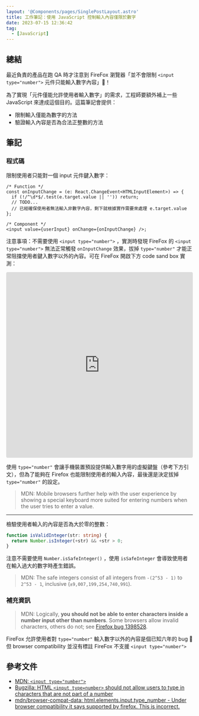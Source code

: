 ```yaml
---
layout: '@Components/pages/SinglePostLayout.astro'
title: 工作筆記：使用 JavaScript 控制輸入內容僅限於數字
date: 2023-07-15 12:36:42
tag:
  - [JavaScript]
---
```


## 總結

最近負責的產品在跑 QA 時才注意到 FireFox 瀏覽器「並不會限制 `<input type="number">` 元件只能輸入數字內容」🤯！

為了實現「元件僅能允許使用者輸入數字」的需求，工程師要額外補上一些 JavaScript 來達成這個目的。這篇筆記會提供：

- 限制輸入僅能為數字的方法
- 驗證輸入內容是否為合法正整數的方法

## 筆記

### 程式碼

限制使用者只能對一個 input 元件鍵入數字：

```tsx
/* Function */
const onInputChange = (e: React.ChangeEvent<HTMLInputElement>) => {
  if (!/^\d*$/.test(e.target.value || '')) return;
  // TODO...
  // 已經確保使用者無法輸入非數字內容，剩下就根據實作需要來處理 e.target.value
};

/* Component */
<input value={userInput} onChange={onInputChange} />;
```

注意事項：不需要使用 `<input type="number">` ，實測時發現 FireFox 的 `<input type="number">` 無法正常觸發 `onInputChange` 效果，拔掉 `type="number"` 才能正常阻擋使用者鍵入數字以外的內容。可在 FireFox 開啟下方 code sand box 實測：

<iframe src="https://codesandbox.io/embed/input-type-number-onchange-limitation-not-working-in-firefox-m6dl25?fontsize=14&hidenavigation=1&theme=dark"
     style="width:100%; height:500px; border:0; border-radius: 4px; overflow:hidden;"
     title="Input type=&quot;number&quot; onChange limitation not working in FireFox"
     allow="accelerometer; ambient-light-sensor; camera; encrypted-media; geolocation; gyroscope; hid; microphone; midi; payment; usb; vr; xr-spatial-tracking"
     sandbox="allow-forms allow-modals allow-popups allow-presentation allow-same-origin allow-scripts"
   ></iframe>

使用 `type="number"` 會讓手機裝置預設提供輸入數字用的虛擬鍵盤（參考下方引文），但為了能夠在 Firefox 也能限制使用者的輸入內容，最後還是決定拔掉 `type="number"` 的設定。

> MDN: Mobile browsers further help with the user experience by showing a special keyboard more suited for entering numbers when the user tries to enter a value.

---

檢驗使用者輸入的內容是否為大於零的整數：

```ts
function isValidInteger(str: string) {
  return Number.isInteger(+str) && +str > 0;
}
```

注意不需要使用 `Number.isSafeInteger()` ，使用 `isSafeInteger` 會導致使用者在輸入過大的數字時產生錯誤。

> MDN: The safe integers consist of all integers from `-(2^53 - 1)` to `2^53 - 1`, inclusive (`±9,007,199,254,740,991`).

### 補充資訊

> MDN: Logically, **you should not be able to enter characters inside a number input other than numbers**. Some browsers allow invalid characters, others do not; see [Firefox bug 1398528](https://bugzilla.mozilla.org/show_bug.cgi?id=1398528).

FireFox 允許使用者對 `type="number"` 輸入數字以外的內容是個已知六年的 bug 🤷 但 browser compatibility 並沒有標註 FireFox 不支援 `<input type="number">`

## 參考文件

- [MDN: `<input type="number">`](https://developer.mozilla.org/en-US/docs/Web/HTML/Element/input/number)
- [Bugzilla: HTML `<input type=number>` should not allow users to type in characters that are not part of a number](https://bugzilla.mozilla.org/show_bug.cgi?id=1398528)
- [mdn/browser-compat-data: html.elements.input.type_number - Under browser compatibility it says supported by firefox. This is incorrect.](https://github.com/mdn/browser-compat-data/issues/18050)
